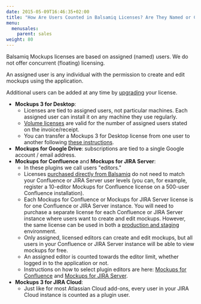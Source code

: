 ```yaml
---
date: 2015-05-09T16:46:35+02:00
title: "How Are Users Counted in Balsamiq Licenses? Are They Named or Concurrent Users?"
menu:
  menusales:
    parent: sales
weight: 80
---
```


Balsamiq Mockups licenses are based on assigned (named) users. We do not offer concurrent (floating) licensing.

An assigned user is any individual with the permission to create and edit mockups using the application.

Additional users can be added at any time by [upgrading](/sales/upgrades/) your license.

*   **Mockups 3 for Desktop**:
    *   Licenses are tied to assigned users, not particular machines. Each assigned user can install it on any machine they use regularly.
    *   [Volume licenses](/sales/discounts/#discounts-when-purchasing-multiple-mockups-for-desktop-licenses) are valid for the number of assigned users stated on the invoice/receipt.
    *   You can transfer a Mockups 3 for Desktop license from one user to another following [these instructions](/sales/licensetransfer/).
*   **Mockups for Google Drive**: subscriptions are tied to a single Google account / email address.
*   **Mockups for Confluence** and **Mockups for JIRA Server**:
    *   In these plugins we call users "editors."
    *   Licenses [purchased directly from Balsamiq](/sales/marketplace/#what-are-the-pros-and-cons-of-buying-from-balsamiq) do not need to match your Confluence or JIRA Server user levels (you can, for example, register a 10-editor Mockups for Confluence license on a 500-user Confluence installation).
    *   Each Mockups for Confluence or Mockups for JIRA Server license is for one Confluence or JIRA Server instance. You will need to purchase a separate license for each Confluence or JIRA Server instance where users want to create and edit mockups. However, the same license can be used in both a [production and staging](/sales/atlassianstagingproduction/) environment.
    *   Only assigned, licensed editors can create and edit mockups, but all users in your Confluence or JIRA Server instance will be able to view mockups for free.
    *   An assigned editor is counted towards the editor limit, whether logged in to the application or not.
    *   Instructions on how to select plugin editors are here: [Mockups for Confluence](https://docs.balsamiq.com/confluence/admin-guide/#selecting-mockup-editors) and [Mockups for JIRA Server](https://docs.balsamiq.com/jira/admin-guide/#selecting-mockup-editors).
*   **Mockups 3 for JIRA Cloud**:
    *   Just like for most Atlassian Cloud add-ons, every user in your JIRA Cloud instance is counted as a plugin user.

